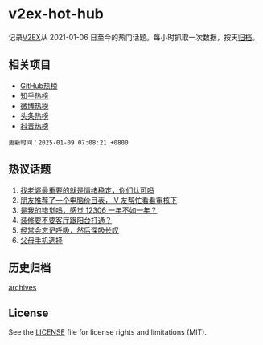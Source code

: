 # v2ex-hot-hub

 记录[V2EX](https://www.v2ex.com/)从 2021-01-06 日至今的热门话题。每小时抓取一次数据，按天[归档](archives)。
 
 ## 相关项目

- [GitHub热榜](https://github.com/snaildev/github-hot-hub)
- [知乎热榜](https://github.com/snaildev/zhihu-hot-hub)
- [微博热榜](https://github.com/snaildev/weibo-hot-hub)
- [头条热榜](https://github.com/snaildev/toutiao-hot-hub)
- [抖音热榜](https://github.com/snaildev/douyin-hot-hub)


 `更新时间：2025-01-09 07:08:21 +0800`

## 热议话题

1. [找老婆最重要的就是情绪稳定，你们认可吗](https://www.v2ex.com/t/1103419)
1. [朋友推荐了一个电脑价目表， V 友帮忙看看审核下](https://www.v2ex.com/t/1103379)
1. [是我的错觉吗，感觉 12306 一年不如一年？](https://www.v2ex.com/t/1103375)
1. [装修要不要客厅跟阳台打通？](https://www.v2ex.com/t/1103391)
1. [经常会忘记呼吸，然后深吸长叹](https://www.v2ex.com/t/1103441)
1. [父母手机选择](https://www.v2ex.com/t/1103415)

## 历史归档

[archives](archives)

## License

See the [LICENSE](LICENSE) file for license rights and limitations (MIT).
